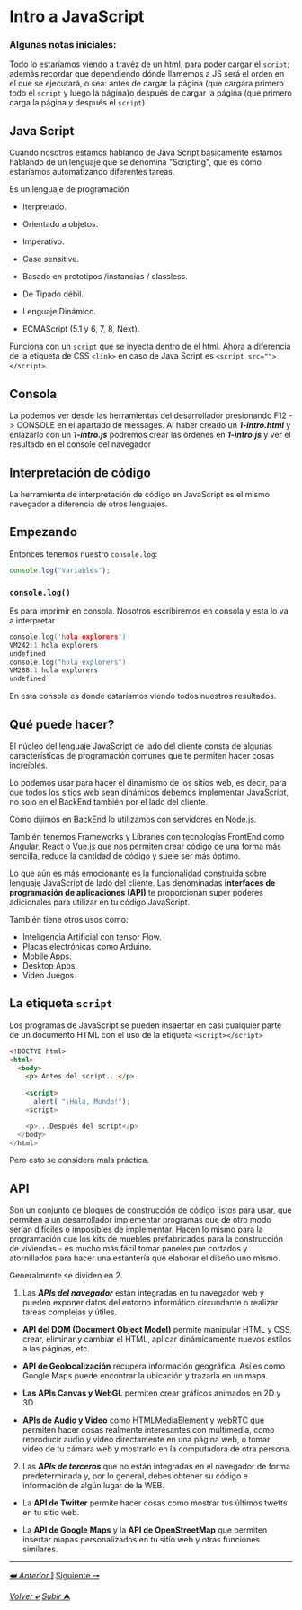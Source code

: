 # Intro a JavaScript

### Algunas notas iniciales:

Todo lo estaríamos viendo a travéz de un html, para poder cargar el ``script``; además recordar que dependiendo dónde llamemos a JS será el orden en el que se ejecutará, o sea: antes de cargar la página (que cargara primero todo el ``script`` y luego la página)o después de cargar la página (que primero carga la página y después el `script`)

## **Java Script**
Cuando nosotros estamos hablando de Java Script básicamente estamos hablando de un lenguaje que se denomina "Scripting", que es cómo estaríamos automatizando diferentes tareas.

Es un lenguaje de programación
  - Iterpretado.
  - Orientado a objetos.
  - Imperativo.
  - Case sensitive.
  - Basado en prototipos /instancias / classless.
  - De Tipado débil.
  - Lenguaje Dinámico.

  - ECMAScript (5.1 y 6, 7, 8, Next).

Funciona con un `script` que se inyecta dentro de el html. Ahora a diferencia de la etiqueta de CSS `<link>` en caso de Java Script es ``<script src=""></script>``.

## Consola

La podemos ver desde las herramientas del desarrollador presionando F12 -> CONSOLE en el apartado de messages. Al haber creado un ***1-intro.html*** y enlazarlo con un ***1-intro.js*** podremos crear las órdenes en ***1-intro.js*** y ver el resultado en el console del navegador

## Interpretación de código

La herramienta de interpretación de código en JavaScript es el mismo navegador a diferencia de otros lenguajes.

## Empezando

Entonces tenemos nuestro `console.log`:

~~~js
console.log("Variables");
~~~

### `console.log()`

Es para imprimir en consola. Nosotros escribiremos en consola y esta lo va a interpretar

~~~c
console.log('hola explorers')
VM242:1 hola explorers
undefined
console.log("hola explorers")
VM288:1 hola explorers
undefined
~~~

En esta consola es donde estaríamos viendo todos nuestros resultados.

## Qué puede hacer?

El núcleo del lenguaje JavaScript de lado del cliente consta de algunas características de programación comunes que te permiten hacer cosas increíbles.

Lo podemos usar para hacer el dinamismo de los sitios web, es decir, para que todos los sitios web sean dinámicos debemos implementar JavaScript, no solo en el BackEnd también por el lado del cliente.

Como dijimos en BackEnd lo utilizamos con servidores en Node.js.

También tenemos Frameworks y Libraries con tecnologías FrontEnd como Angular, React o Vue.js que nos permiten crear código de una forma más sencilla, reduce la cantidad de código y suele ser más óptimo.

Lo que aún es más emocionante es la funcionalidad construida sobre lenguaje JavaScript de lado del cliente. Las denominadas **interfaces de programación de aplicaciones (API)** te proporcionan super poderes adicionales para utilizar en tu código JavaScript.

También tiene otros usos como:

- Inteligencia Artificial con tensor Flow.
- Placas electrónicas como Arduino.
- Mobile Apps.
- Desktop Apps.
- Video Juegos.

## La etiqueta `script`

Los programas de JavaScript se pueden insaertar en casi cualquier parte de un documento HTML con el uso de la etiqueta `<script></script>`

```html
<!DOCTYE html>
<html>
  <body>
    <p> Antes del script...</p>
    
    <script>
      alert( "¡Hola, Mundo!");
    <script>

    <p>...Después del script</p>
  </body>
</html>

```
Pero esto se considera mala práctica.


## API

Son un conjunto de bloques de construcción de código listos para usar, que permiten a un desarrollador implementar programas que de otro modo serían difíciles o imposibles de implementar. Hacen lo mismo para la programación que los kits de muebles prefabricados para la construcción de viviendas - es mucho más fácil tomar paneles pre cortados y atornillados para hacer una estantería que elaborar el diseño uno mismo.

Generalmente se dividen en 2.

1. Las ***APIs del navegador*** están integradas en tu navegador web y pueden exponer datos del entorno informático circundante o realizar tareas complejas y útiles.

*  **API del DOM (Document Object Model)** permite manipular HTML y CSS, crear, eliminar y cambiar el HTML, aplicar dinámicamente nuevos estilos a las páginas, etc.

* **API de Geolocalización** recupera información geográfica. Así es como Google Maps puede encontrar la ubicación y trazarla en un mapa.

* **Las APIs Canvas y WebGL** permiten crear gráficos animados en 2D y 3D.

* **APIs de Audio y Video** como HTMLMediaElement y webRTC que permiten hacer cosas realmente interesantes con multimedia, como reproducir audio y video directamente en una página web, o tomar video de tu cámara web y mostrarlo en la computadora de otra persona.

2. Las ***APIs de terceros*** que no están integradas en el navegador de forma predeterminada y, por lo general, debes obtener su código e información de algún lugar de la WEB.

* La **API de Twitter** permite hacer cosas como mostrar tus últimos twetts en tu sitio web.

* La **API de Google Maps** y la **API de OpenStreetMap** que permiten insertar mapas personalizados en tu sitio web y otras funciones similares.


---

[**&#11176;** *Anterior* &#11007;](/JavaScript/TeoriaJS/README.md "Regresar a página anterior") 
[Siguiente **&#129042;**](/JavaScript/TeoriaJS/002_variables.md "Variables")

[*Volver* **&ldca;**](/JavaScript/TeoriaJS/README.md "Regresar a título") 
[*Subir* **&#11165;**](# "Ir al título")